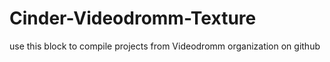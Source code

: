 Cinder-Videodromm-Texture
===============

use this block to compile projects from Videodromm organization on github
